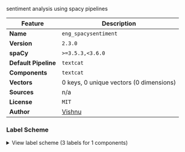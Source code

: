 sentiment analysis using spacy pipelines

| Feature | Description |
| --- | --- |
| **Name** | `eng_spacysentiment` |
| **Version** | `2.3.0` |
| **spaCy** | `>=3.5.3,<3.6.0` |
| **Default Pipeline** | `textcat` |
| **Components** | `textcat` |
| **Vectors** | 0 keys, 0 unique vectors (0 dimensions) |
| **Sources** | n/a |
| **License** | `MIT` |
| **Author** | [Vishnu](https://github.com/Vishnunkumar/eng_spacysentiment) |

### Label Scheme

<details>

<summary>View label scheme (3 labels for 1 components)</summary>

| Component | Labels |
| --- | --- |
| **`textcat`** | `positive`, `negative`, `neutral` |

</details>
